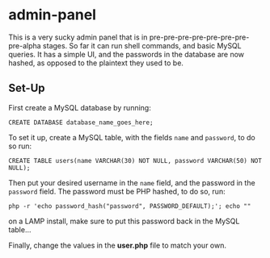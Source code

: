 # admin-panel
This is a very sucky admin panel that is in pre-pre-pre-pre-pre-pre-pre-pre-alpha stages. So far it can run shell commands, and basic MySQL queries. It has a simple UI, and the passwords in the database are now hashed, as opposed to the plaintext they used to be.

## Set-Up

First create a MySQL database by running:

```MySQL
CREATE DATABASE database_name_goes_here;
```

To set it up, create a MySQL table, with the fields `name` and `password`, to do so run:

```MySQL
CREATE TABLE users(name VARCHAR(30) NOT NULL, password VARCHAR(50) NOT NULL);
```
Then put your desired username in the `name` field, and the password in the `password` field.
The password must be PHP hashed, to do so, run:

```shell
php -r 'echo password_hash("password", PASSWORD_DEFAULT);'; echo ""
```
on a LAMP install, make sure to put this password back in the MySQL table...

Finally, change the values in the <b>user.php</b> file to match your own.
